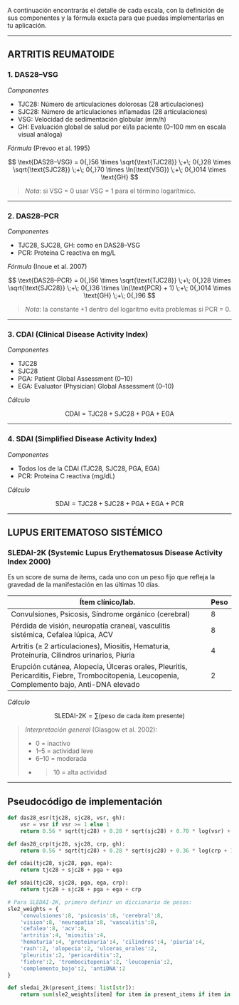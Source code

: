 A continuación encontrarás el detalle de cada escala, con la definición de sus componentes y la fórmula exacta para que puedas implementarlas en tu aplicación.

---

## ARTRITIS REUMATOIDE

### 1. DAS28–VSG

*Componentes*

* TJC28: Número de articulaciones dolorosas (28 articulaciones)
* SJC28: Número de articulaciones inflamadas (28 articulaciones)
* VSG: Velocidad de sedimentación globular (mm/h)
* GH: Evaluación global de salud por el/la paciente (0–100 mm en escala visual análoga)

*Fórmula* (Prevoo et al. 1995)

$$
\text{DAS28–VSG} = 0{,}56 \times \sqrt{\text{TJC28}} \;+\; 0{,}28 \times \sqrt{\text{SJC28}} \;+\; 0{,}70 \times \ln(\text{VSG}) \;+\; 0{,}014 \times \text{GH}
$$

> *Nota*: si VSG = 0 usar VSG = 1 para el término logarítmico.

---

### 2. DAS28–PCR

*Componentes*

* TJC28, SJC28, GH: como en DAS28–VSG
* PCR: Proteína C reactiva en mg/L

*Fórmula* (Inoue et al. 2007)

$$
\text{DAS28–PCR} = 0{,}56 \times \sqrt{\text{TJC28}} \;+\; 0{,}28 \times \sqrt{\text{SJC28}} \;+\; 0{,}36 \times \ln(\text{PCR} + 1) \;+\; 0{,}014 \times \text{GH} \;+\; 0{,}96
$$

> *Nota*: la constante +1 dentro del logaritmo evita problemas si PCR = 0.

---

### 3. CDAI (Clinical Disease Activity Index)

*Componentes*

* TJC28
* SJC28
* PGA: Patient Global Assessment (0–10)
* EGA: Evaluator (Physician) Global Assessment (0–10)

*Cálculo*

$$
\text{CDAI} = \text{TJC28} + \text{SJC28} + \text{PGA} + \text{EGA}
$$

---

### 4. SDAI (Simplified Disease Activity Index)

*Componentes*

* Todos los de la CDAI (TJC28, SJC28, PGA, EGA)
* PCR: Proteína C reactiva (mg/dL)

*Cálculo*

$$
\text{SDAI} = \text{TJC28} + \text{SJC28} + \text{PGA} + \text{EGA} + \text{PCR}
$$

---

## LUPUS ERITEMATOSO SISTÉMICO

### SLEDAI-2K (Systemic Lupus Erythematosus Disease Activity Index 2000)

Es un score de suma de ítems, cada uno con un peso fijo que refleja la gravedad de la manifestación en las últimas 10 días.

| Ítem clínico/lab.                                                                                                                            | Peso |
| -------------------------------------------------------------------------------------------------------------------------------------------- | ---- |
| Convulsiones, Psicosis, Síndrome orgánico (cerebral)                                                                                         | 8    |
| Pérdida de visión, neuropatía craneal, vasculitis sistémica, Cefalea lúpica, ACV                                                             | 8    |
| Artritis (≥ 2 articulaciones), Miositis, Hematuria, Proteinuria, Cilindros urinarios, Piuria                                                 | 4    |
| Erupción cutánea, Alopecia, Úlceras orales, Pleuritis, Pericarditis, Fiebre, Trombocitopenia, Leucopenia, Complemento bajo, Anti-DNA elevado | 2    |

*Cálculo*

$$
\text{SLEDAI-2K} = \sum (\text{peso de cada ítem presente})
$$

> *Interpretación general* (Glasgow et al. 2002):
>
> * 0 = inactivo
> * 1–5 = actividad leve
> * 6–10 = moderada
> * > 10 = alta actividad

---

## Pseudocódigo de implementación

```python
def das28_esr(tjc28, sjc28, vsr, gh):
    vsr = vsr if vsr >= 1 else 1
    return 0.56 * sqrt(tjc28) + 0.28 * sqrt(sjc28) + 0.70 * log(vsr) + 0.014 * gh

def das28_crp(tjc28, sjc28, crp, gh):
    return 0.56 * sqrt(tjc28) + 0.28 * sqrt(sjc28) + 0.36 * log(crp + 1) + 0.014 * gh + 0.96

def cdai(tjc28, sjc28, pga, ega):
    return tjc28 + sjc28 + pga + ega

def sdai(tjc28, sjc28, pga, ega, crp):
    return tjc28 + sjc28 + pga + ega + crp

# Para SLEDAI-2K, primero definir un diccionario de pesos:
sle2_weights = {
    'convulsiones':8, 'psicosis':8, 'cerebral':8,
    'vision':8, 'neuropatia':8, 'vasculitis':8,
    'cefalea':8, 'acv':8,
    'artritis':4, 'miositis':4,
    'hematuria':4, 'proteinuria':4, 'cilindros':4, 'piuria':4,
    'rash':2, 'alopecia':2, 'ulceras_orales':2,
    'pleuritis':2, 'pericarditis':2,
    'fiebre':2, 'trombocitopenia':2, 'leucopenia':2,
    'complemento_bajo':2, 'antiDNA':2
}

def sledai_2k(present_items: list[str]):
    return sum(sle2_weights[item] for item in present_items if item in sle2_weights)

```
